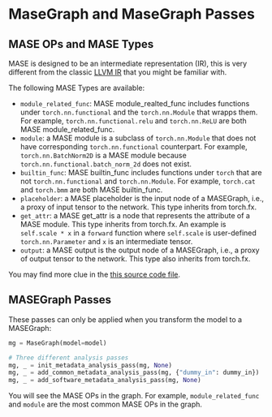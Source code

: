 # MaseGraph and MaseGraph Passes

## MASE OPs and MASE Types

MASE is designed to be an intermediate representation (IR), this is very different from the classic [LLVM IR](https://llvm.org/docs/LangRef.html) that you might be familiar with.

The following MASE Types are available:

- `module_related_func`: MASE module_realted_func includes functions under `torch.nn.functional` and the `torch.nn.Module` that wrapps them. For example, `torch.nn.functional.relu` and `torch.nn.ReLU` are both MASE module_related_func.
- `module`: a MASE module is a subclass of `torch.nn.Module` that does not have corresponding `torch.nn.functional` counterpart. For example, `torch.nn.BatchNorm2D` is a MASE module because `torch.nn.functional.batch_norm_2d` does not exist.
- `builtin_func`: MASE builtin_func includes functions under `torch` that are not `torch.nn.functional` and `torch.nn.Module`. For example, `torch.cat` and `torch.bmm` are both MASE builtin_func.
- `placeholder`: a MASE placeholder is the input node of a MASEGraph, i.e., a proxy of input tensor to the network. This type inherits from torch.fx.
- `get_attr`: a MASE get_attr is a node that represents the attribute of a MASE module. This type inherits from torch.fx. An example is `self.scale * x` in a `forward` function where `self.scale` is user-defined `torch.nn.Parameter` and `x` is an intermediate tensor.
- `output`: a MASE output is the output node of a MASEGraph, i.e., a proxy of output tensor to the network. This type also inherits from torch.fx.

You may find more clue in the [this source code file](https://github.com/DeepWok/mase/blob/main/src/chop/passes/__init__.py).

## MASEGraph Passes

These passes can only be applied when you transform the model to a MASEGraph:

```python
mg = MaseGraph(model=model)

# Three different analysis passes
mg, _ = init_metadata_analysis_pass(mg, None)
mg, _ = add_common_metadata_analysis_pass(mg, {"dummy_in": dummy_in})
mg, _ = add_software_metadata_analysis_pass(mg, None)
```

You will see the MASE OPs in the graph. For example, `module_related_func` and `module` are the most common MASE OPs in the graph.